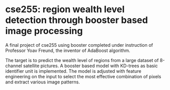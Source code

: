 # cse255:  region wealth level detection through booster based image processing

A final project of cse255 using booster completed under instruction of Professor Yoav Freund, the inventor of AdaBoost algorithm.

The target is to predict the wealth level of regions from a large dataset of 8-channel satellite pictures. A booster based model with KD-trees as basic identifier unit is implemented. The model is adjusted with feature engineering on the input to select the most effective combination of pixels and extract various image patterns. 
